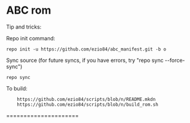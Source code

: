ABC rom
=====================

Tip and tricks:

Repo init command:

	repo init -u https://github.com/ezio84/abc_manifest.git -b o

Sync source (for future syncs, if you have errors, try "repo sync --force-sync")

	repo sync

To build:

        https://github.com/ezio84/scripts/blob/n/README.mkdn
        https://github.com/ezio84/scripts/blob/n/build_rom.sh


=====================
